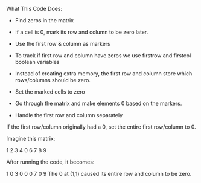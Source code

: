 What This Code Does:
* Find zeros in the matrix

* If a cell is 0, mark its row and column to be zero later.
* Use the first row & column as markers

* To track if first row and column have zeros we use firstrow and firstcol boolean variables 

* Instead of creating extra memory, the first row and column store which rows/columns should be zero.
* Set the marked cells to zero

* Go through the matrix and make elements 0 based on the markers.
* Handle the first row and column separately

If the first row/column originally had a 0, set the entire first row/column to 0.

Imagine this matrix:


1   2   3
4   0   6
7   8   9

After running the code, it becomes:

1   0   3
0   0   0
7   0   9
The 0 at (1,1) caused its entire row and column to be zero.